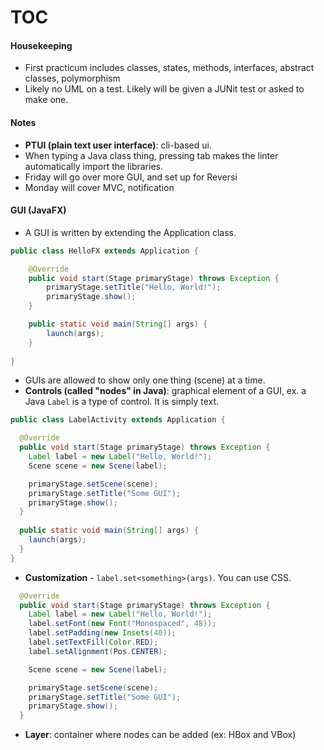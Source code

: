 # TOC

#### Housekeeping
- First practicum includes classes, states, methods, interfaces, abstract classes, polymorphism
- Likely no UML on a test. Likely will be given a JUNit test or asked to make one.

#### Notes
- **PTUI (plain text user interface)**: cli-based ui.
- When typing a Java class thing, pressing tab makes the linter automatically import the libraries.
- Friday will go over more GUI, and set up for Reversi
- Monday will cover MVC, notification

#### GUI (JavaFX)
- A GUI is written by extending the Application class.
```java
public class HelloFX extends Application {

    @Override
    public void start(Stage primaryStage) throws Exception {
        primaryStage.setTitle("Hello, World!");
        primaryStage.show();
    }

    public static void main(String[] args) {
        launch(args);
    }
    
}
```
- GUIs are allowed to show only one thing (scene) at a time.
- **Controls (called "nodes" in Java)**: graphical element of a GUI, ex. a Java `Label` is a type of control. It is simply text.

```java
public class LabelActivity extends Application {

  @Override
  public void start(Stage primaryStage) throws Exception {
    Label label = new Label("Hello, World!");
    Scene scene = new Scene(label);

    primaryStage.setScene(scene);
    primaryStage.setTitle("Some GUI");
    primaryStage.show();
  }
  
  public static void main(String[] args) {
    launch(args);
  }
}
```

- **Customization** - `label.set<something>(args)`. You can use CSS.

```java
  @Override
  public void start(Stage primaryStage) throws Exception {
    Label label = new Label("Hello, World!");
    label.setFont(new Font("Monospaced", 48));
    label.setPadding(new Insets(40));
    label.setTextFill(Color.RED);
    label.setAlignment(Pos.CENTER);

    Scene scene = new Scene(label);

    primaryStage.setScene(scene);
    primaryStage.setTitle("Some GUI");
    primaryStage.show();
  }
```

- **Layer**: container where nodes can be added (ex: HBox and VBox)
